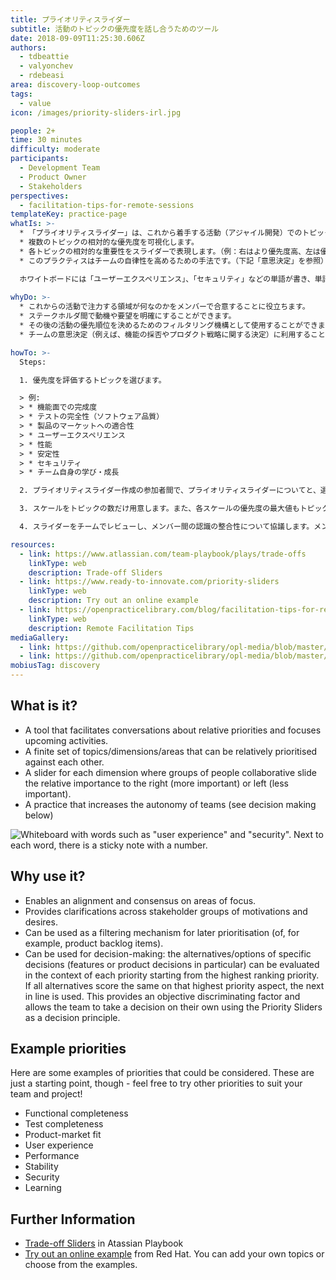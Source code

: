 ```yaml
---
title: プライオリティスライダー
subtitle: 活動のトピックの優先度を話し合うためのツール
date: 2018-09-09T11:25:30.606Z
authors:
  - tdbeattie
  - valyonchev
  - rdebeasi
area: discovery-loop-outcomes
tags:
  - value
icon: /images/priority-sliders-irl.jpg

people: 2+
time: 30 minutes
difficulty: moderate
participants:
  - Development Team
  - Product Owner
  - Stakeholders
perspectives:
  - facilitation-tips-for-remote-sessions
templateKey: practice-page
whatIs: >-
  * 「プライオリティスライダー」は、これから着手する活動（アジャイル開発）でのトピック（関心事）の相対的な優先度をメンバー間で議論して合意するためのツールです。
  * 複数のトピックの相対的な優先度を可視化します。
  * 各トピックの相対的な重要性をスライダーで表現します。（例：右はより優先度高、左は優先度低）
  * このプラクティスはチームの自律性を高めるための手法です。（下記「意思決定」を参照）

  ホワイトボードには「ユーザーエクスペリエンス」、「セキュリティ」などの単語が書き、単語の横に数字(優先度)を書いた付箋を貼ります。(https://github.com/openpracticelibrary/opl-media/blob/master/images/final_priority-sliders.png?raw=true)
  
whyDo: >-
  * これからの活動で注力する領域が何なのかをメンバーで合意することに役立ちます。
  * ステークホルダ間で動機や要望を明確にすることができます。
  * その後の活動の優先順位を決めるためのフィルタリング機構として使用することができます。（例えばプロダクトバックログアイテムの優先順位付け）
  * チームの意思決定（例えば、機能の採否やプロダクト戦略に関する決定）に利用することができます。プロダクトに関する優先度判断の客観的な基準がスライダーとして明確化されることで、スライダーを判断基準としてチームが自律的に意思決定を行うことができます。（意思決定の度に複数のステークホルダに意見を聞いてまわるという事が少なくなります。）

howTo: >-
  Steps:

  1. 優先度を評価するトピックを選びます。

  > 例:
  > * 機能面での完成度
  > * テストの完全性（ソフトウェア品質）
  > * 製品のマーケットへの適合性
  > * ユーザーエクスペリエンス
  > * 性能
  > * 安定性
  > * セキュリティ
  > * チーム自身の学び・成長

  2. プライオリティスライダー作成の参加者間で、プライオリティスライダーについてと、選択したトピックに関する共通理解を得ておきます。

  3. スケールをトピックの数だけ用意します。また、各スケールの優先度の最大値もトピック数と同じにします（例えば下図のようにトピック数が8の場合、1~8の優先度スケールが8個用意されます）。メンバーはトピック毎に付箋に番号（優先度）を書いてもらいます（～5分）。この作業は個々人で行い、この段階ではチームメンバー間で共有しません。こうすることで偏見を最小限に抑えることができます。時間が来たら、スケールに付箋を貼ってもらいます。

  4. スライダーをチームでレビューし、メンバー間の認識の整合性について協議します。メンバー間で優先度の認識が大きく異なるトピックについては、なぜその違いが生じたのかをチームで話し合い、チームで合意できるポイントを探ります。最終的にはすべてのスケールが異なる整数値（優先度）になるように合意を得ていきます。（このとき、優先度の平均値はスケールの真ん中の値に一致します。下図の例では、優先度の平均値は4.5。）(〜20分)

resources:
  - link: https://www.atlassian.com/team-playbook/plays/trade-offs
    linkType: web
    description: Trade-off Sliders
  - link: https://www.ready-to-innovate.com/priority-sliders
    linkType: web
    description: Try out an online example
  - link: https://openpracticelibrary.com/blog/facilitation-tips-for-remote-sessions/
    linkType: web
    description: Remote Facilitation Tips
mediaGallery:
  - link: https://github.com/openpracticelibrary/opl-media/blob/master/images/Priority%20Sliders.jpg?raw=true
  - link: https://github.com/openpracticelibrary/opl-media/blob/master/images/final_priority-sliders.png?raw=true
mobiusTag: discovery
---
```

## What is it?

- A tool that facilitates conversations about relative priorities and focuses upcoming activities.
- A finite set of topics/dimensions/areas that can be relatively prioritised against each other.
- A slider for each dimension where groups of people collaborative slide the relative importance to the right (more important) or left (less important).
- A practice that increases the autonomy of teams (see decision making below)

![Whiteboard with words such as "user experience" and "security". Next to each word, there is a sticky note with a number.](/images/sliders.jpg)

## Why use it?

- Enables an alignment and consensus on areas of focus.
- Provides clarifications across stakeholder groups of motivations and desires.
- Can be used as a filtering mechanism for later prioritisation (of, for example, product backlog items).
- Can be used for decision-making: the alternatives/options of specific decisions (features or product decisions in particular) can be evaluated in the context of each priority starting from the highest ranking priority. If all alternatives score the same on that highest priority aspect, the next in line is used. This provides an objective discriminating factor and allows the team to take a decision on their own using the Priority Sliders as a decision principle.

## Example priorities

Here are some examples of priorities that could be considered. These are just a starting point, though - feel free to try other priorities to suit your team and project!

- Functional completeness
- Test completeness
- Product-market fit
- User experience
- Performance
- Stability
- Security
- Learning

## Further Information

- [Trade-off Sliders](https://www.atlassian.com/team-playbook/plays/trade-off-sliders) in Atassian Playbook
- [Try out an online example](https://www.ready-to-innovate.com/priority-sliders) from Red Hat. You can add your own topics or choose from the examples.
